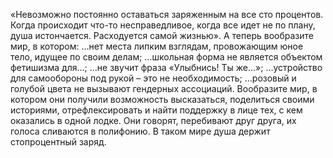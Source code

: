 <!--2025-05-12 00:37:40--><!--pdate:2020-->
«Невозможно постоянно оставаться заряженным на все сто процентов. Когда происходит что-то несправедливое, когда все идет не по плану, душа истончается. Расходуется самой жизнью».
А теперь вообразите мир, в котором:
…нет места липким взглядам, провожающим юное тело, идущее по своим делам;
…школьная форма не является объектом фетишизма для…;
…не звучит фраза «Улыбнись! Ты же…»;
…устройство для самообороны под рукой – это не необходимость;
…розовый и голубой цвета не вызывают гендерных ассоциаций.
Вообразите мир, в котором они получили возможность высказаться, поделиться своими историями, отрефлексировать и найти поддержку в лице тех, с кем оказались в одной лодке. Они говорят, перебивают друг друга, их голоса сливаются в полифонию.
В таком мире душа держит стопроцентный заряд.